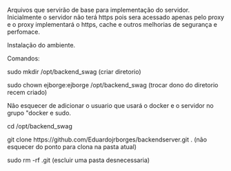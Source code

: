 Arquivos que servirão de base para implementação do servidor. Inicialmente o servidor não terá https pois sera acessado apenas pelo proxy e o proxy implementará o https,
cache e outros melhorias de segurança e perfomace.

Instalação do ambiente.

Comandos:
<p>sudo mkdir /opt/backend_swag (criar diretorio)</p>
<p>sudo chown ejborge:ejborge /opt/backend_swag (trocar dono do diretorio recem criado)</p>
<p>Não esquecer de adicionar o usuario que usará o docker e o servidor no grupo "docker e sudo.</p>
<p>cd /opt/backend_swag</p>
<p>git clone https://github.com/Eduardojrborges/backendserver.git . (não esquecer do ponto para clona na pasta atual)</p>
<p>sudo rm -rf .git (escluir uma pasta desnecessaria)</p>


